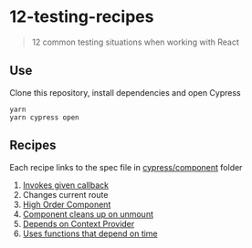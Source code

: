 # 12-testing-recipes

> 12 common testing situations when working with React

## Use

Clone this repository, install dependencies and open Cypress

```
yarn
yarn cypress open
```

## Recipes

Each recipe links to the spec file in [cypress/component](cypress/component) folder

1. [Invokes given callback](cypress/component/1-invoke-callback.js)
2. Changes current route
3. [High Order Component](cypress/component/3-hoc.js)
4. [Component cleans up on unmount](cypress/component/4-unmount.js)
5. [Depends on Context Provider](cypress/component/5-provider.js)
6. [Uses functions that depend on time](cypress/component/6-time.js)
